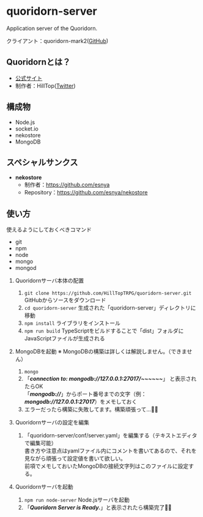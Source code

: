 # quoridorn-server
Application server of the Quoridorn.

クライアント：quoridorn-mark2([GitHub](https://github.com/HillTopTRPG/quoridorn-mark2))<br>

## Quoridornとは？
* [公式サイト](http://quoridorn.com)<br>
* 制作者：HillTop([Twitter](https://twitter.com/HillTop_TRPG))

## 構成物
* Node.js
* socket.io
* nekostore
* MongoDB

## スペシャルサンクス
* **nekostore**
  * 制作者：https://github.com/esnya
  * Repository：<https://github.com/esnya/nekostore>

## 使い方
使えるようにしておくべきコマンド
* git
* npm
* node
* mongo
* mongod

1. Quoridornサーバ本体の配置
   1. `git clone https://github.com/HillTopTRPG/quoridorn-server.git` GitHubからソースをダウンロード
   1. `cd quoridorn-server` 生成された「quoridorn-server」ディレクトリに移動
   1. `npm install` ライブラリをインストール
   1. `npm run build` TypeScriptをビルドすることで「dist」フォルダにJavaScriptファイルが生成される

1. MongoDBを起動 ※ MongoDBの構築は詳しくは解説しません。（できません）
   1. `mongo`
   1. 「***connection to: mongodb://127.0.0.1:27017/~~~~~~***」 と表示されたらOK<br>
      「***mongodb://***」からポート番号までの文字（例：***mongodb://127.0.0.1:27017***）をメモしておく
   1. エラーだったら構築に失敗してます。構築頑張って…🐧🌟

1. Quoridornサーバの設定を編集
   1. 「quoridorn-server/conf/server.yaml」を編集する（テキストエディタで編集可能）<br>
      書き方や注意点はyamlファイル内にコメントを書いてあるので、それを見ながら頑張って設定値を書いて欲しい。<br>
      前項でメモしておいたMongoDBの接続文字列はこのファイルに設定する。

1. Quoridornサーバを起動
   1. `npm run node-server` Node.jsサーバを起動
   1. 「***Quoridorn Server is Ready.***」と表示されたら構築完了🐧🎊
